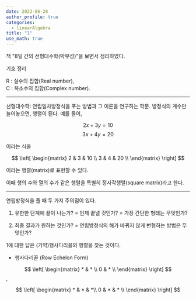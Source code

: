 ```yaml
---
date: 2022-06-28
author_profile: true
categories:
  - linearAlgebra
title: "1"
use_math: true
---
```


책 "8일 간의 선형대수학(박부성)"을 보면서 정리하였다.

기호 정리

R : 실수의 집합(Real number),  
C : 복소수의 집합(Complex number).

---

선형대수학:  연립일차방정식을 푸는 방법과 그 이론을 연구하는 학문.
방정식의 계수만 늘어놓으면, 행렬이 된다. 예를 들어,

$$
2x + 3y = 10
$$
$$
3x + 4y = 20
$$

이라는 식을

$$ 
\left[
\begin{matrix}
    2 & 3 & 10 \\
    3 & 4 & 20 \\
\end{matrix}
\right] 
$$

이라는 행렬(matrix)로 표현할 수 있다.

이때 행의 수와 열의 수가 같은 행렬을 특별히 정사각행렬(square matrix)라고 한다.

---

연립방정식을 풀 때 두 가지 주의점이 있다. 

1. 유한한 단계에 끝이 나는가? = 언제 끝낼 것인가? = 가장 간단한 형태는 무엇인가?

2. 최종 결과가 원하는 것인가? = 연립방정식의 해가 바뀌지 않게 변형하는 방법은 무엇인가?

1에 대한 답은 (기약)행사다리꼴의 행렬을 찾는 것이다.

* 행사다리꼴 (Row Echelon Form)

$$ \left[
\begin{matrix}
    * & * \\
    0 & * \\
\end{matrix}
\right] $$,

$$ \left[
\begin{matrix}
    * & * & *\\
    0 & * & * \\
\end{matrix}
\right] $$


